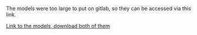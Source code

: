 The models were too large to put on gitlab, so they can be accessed via this link.

[Link to the models, download both of them](https://drive.google.com/drive/folders/1I_jZ63d7pBU2hE6iu37I3oVOEOrlrUqU?usp=sharing)
